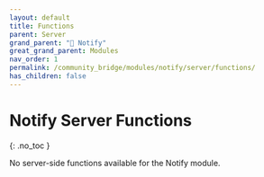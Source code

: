 ```yaml
---
layout: default
title: Functions
parent: Server
grand_parent: "🔔 Notify"
great_grand_parent: Modules
nav_order: 1
permalink: /community_bridge/modules/notify/server/functions/
has_children: false
---
```


# Notify Server Functions
{: .no_toc }

No server-side functions available for the Notify module.
